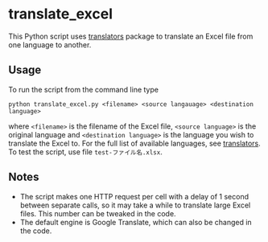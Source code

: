 # translate_excel
This Python script uses [translators](https://pypi.org/project/translators/) package to translate an Excel file from one language to another.

## Usage
To run the script from the command line type

`python translate_excel.py <filename> <source langauage> <destination language>`

where `<filename>` is the filename of the Excel file, `<source language>` is the original language and `<destination language>` is the language you wish to translate the Excel to. For the full list of available languages, see [translators](https://pypi.org/project/translators/). To test the script, use file `test-ファイル名.xlsx`.

## Notes
- The script makes one HTTP request per cell with a delay of 1 second between separate calls, so it may take a while to translate large Excel files. This number can be tweaked in the code.
- The default engine is Google Translate, which can also be changed in the code.



